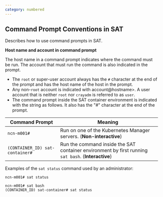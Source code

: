 ```yaml
---
category: numbered
---
```


## Command Prompt Conventions in SAT

Describes how to use command prompts in SAT.

**Host name and account in command prompt**

The host name in a command prompt indicates where the command must be run. The account that must run the command is also indicated in the prompt.

-   The `root` or super-user account always has the `#` character at the end of the prompt and has the host name of the host in the prompt.
-   Any non-`root` account is indicated with account@hostname\>. A user account that is neither `root` nor `crayadm` is referred to as `user`.
-   The command prompt inside the SAT container environment is indicated with the string as follows. It also has the "\#" character at the end of the prompt.

| Command Prompt                  | Meaning                                                                                              |
| ------------------------------- | ---------------------------------------------------------------------------------------------------- |
| `ncn-m001#`                     | Run on one of the Kubernetes Manager servers. (**Non-interactive**)                                  |
| `(CONTAINER_ID) sat-container#` | Run the command inside the SAT container environment by first running `sat bash`.  (**Interactive**) |

Examples of the `sat status` command used by an administrator:

```screen
ncn-m001# sat status
```

```screen
ncn-m001# sat bash
(CONTAINER_ID) sat-container# sat status
```
